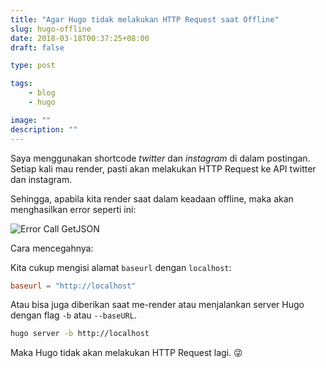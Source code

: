 ```yaml
---
title: "Agar Hugo tidak melakukan HTTP Request saat Offline"
slug: hugo-offline
date: 2018-03-18T00:37:25+08:00
draft: false

type: post

tags:
    - blog
    - hugo

image: ""
description: ""
---
```


Saya menggunakan shortcode *twitter* dan *instagram* di dalam postingan.
Setiap kali mau render, pasti akan melakukan HTTP Request ke API twitter dan instagram.

Sehingga, apabila kita render saat dalam keadaan offline, maka akan menghasilkan
error seperti ini:

![Error Call GetJSON](/img/hugo/error-getjson.png)

Cara mencegahnya:

Kita cukup mengisi alamat `baseurl` dengan `localhost`:

```toml
baseurl = "http://localhost"
```

Atau bisa juga diberikan saat me-render atau menjalankan server Hugo
dengan flag `-b` atau `--baseURL`.

```bash
hugo server -b http://localhost
```

Maka Hugo tidak akan melakukan HTTP Request lagi. 😜